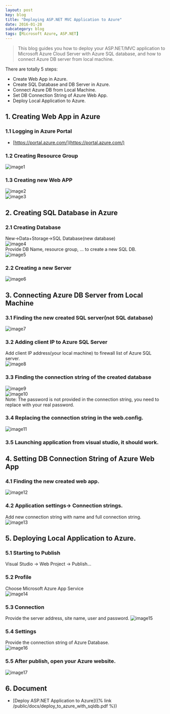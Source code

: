 ```yaml
---
layout: post
key: blog
title: "Deploying ASP.NET MVC Application to Azure"
date: 2016-01-28
subcategory: blog
tags: [Microsoft Azure, ASP.NET]
---
```


> This blog guides you how to deploy your ASP.NET/MVC application to Microsoft Azure Cloud Server with Azure SQL database, and how to connect Azure DB server from local machine.

There are totally 5 steps:  

* Create Web App in Azure.
* Create SQL Database and DB Server in Azure.
* Connect Azure DB from Local Machine.
* Set DB Connection String of Azure Web App.
*  Deploy Local Application to Azure.

## 1. Creating Web App in Azure  
### 1.1 Logging in Azure Portal  
* [https://portal.azure.com/](https://portal.azure.com/)  

### 1.2 Creating Resource Group  
![image1](/public/images/blog/2016-01-28/image1.png)  
### 1.3 Creating new Web APP  
![image2](/public/images/blog/2016-01-28/image2.png)  
![image3](/public/images/blog/2016-01-28/image3.png)  

## 2. Creating SQL Database in Azure  
### 2.1 Creating Database
New-&gt;Data+Storage-&gt;SQL Database(new database)  
![image4](/public/images/blog/2016-01-28/image4.png)  
Provide DB Name, resource group, … to create a new SQL DB.  
![image5](/public/images/blog/2016-01-28/image5.png)  
### 2.2 Creating a new Server  
![image6](/public/images/blog/2016-01-28/image6.png)  

## 3. Connecting Azure DB Server from Local Machine  
### 3.1 Finding the new created SQL server(not SQL database)  
![image7](/public/images/blog/2016-01-28/image7.png)  
### 3.2 Adding client IP to Azure SQL Server
Add client IP address(your local machine) to firewall list of Azure SQL server.  
![image8](/public/images/blog/2016-01-28/image8.png)  
### 3.3 Finding the connection string of the created database  
![image9](/public/images/blog/2016-01-28/image9.png)  
![image10](/public/images/blog/2016-01-28/image10.png)  
Note: The password is not provided in the connection string, you need to replace with your real password.  
### 3.4 Replacing the connection string in the web.config.  
![image11](/public/images/blog/2016-01-28/image11.png)  
### 3.5 Launching application from visual studio, it should work.  

## 4. Setting DB Connection String of Azure Web App  
### 4.1 Finding the new created web app.  
![image12](/public/images/blog/2016-01-28/image12.png)  
### 4.2 Application settings-&gt; Connection strings.  
Add new connection string with name and full connection string.  
![image13](/public/images/blog/2016-01-28/image13.png)  

## 5. Deploying Local Application to Azure.  
### 5.1 Starting to Publish
Visual Studio -&gt; Web Project -&gt; Publish...  
### 5.2 Profile
Choose Microsoft Azure App Service  
![image14](/public/images/blog/2016-01-28/image14.png)  
### 5.3 Connection
Provide the server address, site name, user and password.
![image15](/public/images/blog/2016-01-28/image15.png)  
### 5.4 Settings
Provide the connection string of Azure Database.  
![image16](/public/images/blog/2016-01-28/image16.png)  
### 5.5 After publish, open your Azure website.  
![image17](/public/images/blog/2016-01-28/image17.png)  

## 6. Document
* [Deploy ASP.NET Application to Azure]({% link /public/docs/deploy_to_azure_with_sqldb.pdf %})
